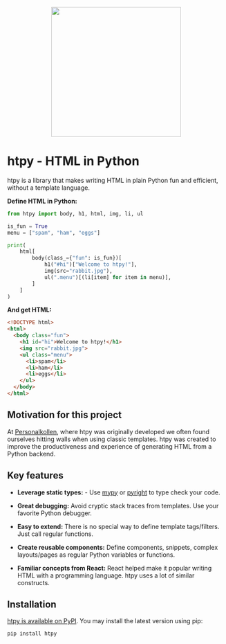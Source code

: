 <p align="center">
    <img src="https://htpy.dev/assets/htpy.webp" width="300">
</p>

# htpy - HTML in Python

htpy is a library that makes writing HTML in plain Python fun and efficient,
without a template language.

**Define HTML in Python:**
```python
from htpy import body, h1, html, img, li, ul

is_fun = True
menu = ["spam", "ham", "eggs"]

print(
    html[
        body(class_={"fun": is_fun})[
            h1("#hi")["Welcome to htpy!"],
            img(src="rabbit.jpg"),
            ul(".menu")[(li[item] for item in menu)],
        ]
    ]
)
```

**And get HTML:**
```html
<!DOCTYPE html>
<html>
  <body class="fun">
    <h1 id="hi">Welcome to htpy!</h1>
    <img src="rabbit.jpg">
    <ul class="menu">
      <li>spam</li>
      <li>ham</li>
      <li>eggs</li>
    </ul>
  </body>
</html>
```

## Motivation for this project
At [Personalkollen](https://personalkollen.se/start/), where htpy was originally
developed we often found ourselves hitting walls when using classic templates.
htpy was created to improve the productiveness and experience of generating HTML
from a Python backend.

## Key features

- **Leverage static types:** - Use [mypy](https://mypy.readthedocs.io/en/stable/) or [pyright](https://github.com/microsoft/pyright) to type check your code.

- **Great debugging:** Avoid cryptic stack traces from templates. Use your favorite Python debugger.

- **Easy to extend:** There is no special way to define template tags/filters. Just call regular functions.

- **Create reusable components:** Define components, snippets, complex layouts/pages as regular Python variables or functions.

- **Familiar concepts from React:** React helped make it popular writing HTML with a programming language. htpy uses a lot of similar constructs.

## Installation

[htpy is available on PyPI](https://pypi.org/project/htpy/). You may install the latest version using pip:
```
pip install htpy
```
